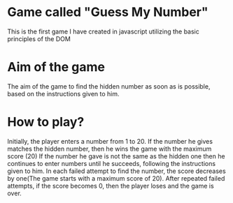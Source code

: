 # Game called "Guess My Number"
This is the first game I have created in javascript utilizing the basic principles of the DOM
# Aim of the game
The aim of the game to find the hidden number as soon as is possible, based on the instructions given to him.
# How to play?
Initially, the player enters a number from 1 to 20. If the number he gives matches the hidden number, then he wins the game with the maximum score (20)
If the number he gave is not the same as the hidden one then he continues to enter numbers until he succeeds, following the instructions given to him.
In each failed attempt to find the number, the score decreases by one(The game starts with a maximum score of 20).
After repeated failed attempts, if the score becomes 0, then the player loses and the game is over.
